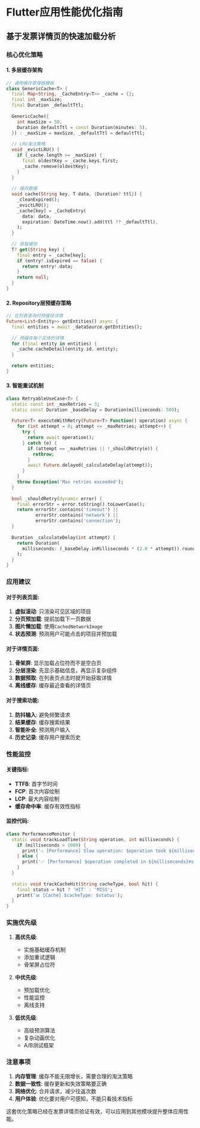 # Flutter应用性能优化指南

## 基于发票详情页的快速加载分析

### 核心优化策略

#### 1. 多层缓存架构
```dart
// 通用缓存管理器模板
class GenericCache<T> {
  final Map<String, _CacheEntry<T>> _cache = {};
  final int _maxSize;
  final Duration _defaultTtl;
  
  GenericCache({
    int maxSize = 50,
    Duration defaultTtl = const Duration(minutes: 5),
  }) : _maxSize = maxSize, _defaultTtl = defaultTtl;
  
  // LRU淘汰策略
  void _evictLRU() {
    if (_cache.length >= _maxSize) {
      final oldestKey = _cache.keys.first;
      _cache.remove(oldestKey);
    }
  }
  
  // 缓存数据
  void cache(String key, T data, {Duration? ttl}) {
    _cleanExpired();
    _evictLRU();
    _cache[key] = _CacheEntry(
      data: data,
      expiration: DateTime.now().add(ttl ?? _defaultTtl),
    );
  }
  
  // 获取缓存
  T? get(String key) {
    final entry = _cache[key];
    if (entry?.isExpired == false) {
      return entry!.data;
    }
    return null;
  }
}
```

#### 2. Repository层预缓存策略
```dart
// 在列表查询时预缓存详情
Future<List<Entity>> getEntities() async {
  final entities = await _dataSource.getEntities();
  
  // 预缓存每个实体的详情
  for (final entity in entities) {
    _cache.cacheDetail(entity.id, entity);
  }
  
  return entities;
}
```

#### 3. 智能重试机制
```dart
class RetryableUseCase<T> {
  static const int _maxRetries = 3;
  static const Duration _baseDelay = Duration(milliseconds: 500);
  
  Future<T> executeWithRetry(Future<T> Function() operation) async {
    for (int attempt = 0; attempt <= _maxRetries; attempt++) {
      try {
        return await operation();
      } catch (e) {
        if (attempt == _maxRetries || !_shouldRetry(e)) {
          rethrow;
        }
        await Future.delayed(_calculateDelay(attempt));
      }
    }
    throw Exception('Max retries exceeded');
  }
  
  bool _shouldRetry(dynamic error) {
    final errorStr = error.toString().toLowerCase();
    return errorStr.contains('timeout') || 
           errorStr.contains('network') ||
           errorStr.contains('connection');
  }
  
  Duration _calculateDelay(int attempt) {
    return Duration(
      milliseconds: (_baseDelay.inMilliseconds * (2.0 * attempt)).round(),
    );
  }
}
```

### 应用建议

#### 对于列表页面:
1. **虚拟滚动**: 只渲染可见区域的项目
2. **分页预加载**: 提前加载下一页数据
3. **图片懒加载**: 使用`CachedNetworkImage`
4. **状态预测**: 预测用户可能点击的项目并预加载

#### 对于详情页面:
1. **骨架屏**: 显示加载占位符而不是空白页
2. **分层渲染**: 先显示基础信息，再显示复杂组件
3. **数据预取**: 在列表页点击时就开始获取详情
4. **离线缓存**: 缓存最近查看的详情页

#### 对于搜索功能:
1. **防抖输入**: 避免频繁请求
2. **结果缓存**: 缓存搜索结果
3. **智能补全**: 预测用户输入
4. **历史记录**: 缓存用户搜索历史

### 性能监控

#### 关键指标:
- **TTFB**: 首字节时间
- **FCP**: 首次内容绘制
- **LCP**: 最大内容绘制
- **缓存命中率**: 缓存有效性指标

#### 监控代码:
```dart
class PerformanceMonitor {
  static void trackLoadTime(String operation, int milliseconds) {
    if (milliseconds > 1000) {
      print('⚠️ [Performance] Slow operation: $operation took ${milliseconds}ms');
    } else {
      print('✅ [Performance] $operation completed in ${milliseconds}ms');
    }
  }
  
  static void trackCacheHit(String cacheType, bool hit) {
    final status = hit ? 'HIT' : 'MISS';
    print('📊 [Cache] $cacheType: $status');
  }
}
```

### 实施优先级

1. **高优先级**: 
   - 实施基础缓存机制
   - 添加重试逻辑
   - 骨架屏占位符

2. **中优先级**:
   - 预加载优化
   - 性能监控
   - 离线支持

3. **低优先级**:
   - 高级预测算法
   - 复杂动画优化
   - A/B测试框架

### 注意事项

1. **内存管理**: 缓存不能无限增长，需要合理的淘汰策略
2. **数据一致性**: 缓存更新和失效策略要正确
3. **网络优化**: 合并请求，减少往返次数
4. **用户体验**: 优化要对用户可感知，不能只看技术指标

这套优化策略已经在发票详情页验证有效，可以应用到其他模块提升整体应用性能。